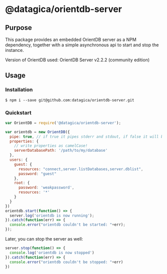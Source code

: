 # @datagica/orientdb-server

## Purpose

This package provides an embedded OrientDB server as a NPM dependency, together
with a simple asynchronous api to start and stop the instance.

Version of OrientDB used: OrientDB Server v2.2.2 (community edition)

## Usage

### Installation

    $ npm i --save git@github.com:datagica/orientdb-server.git

### Quickstart

```javascript
var OrientDB = require('@datagica/orientdb-server');

var orientdb = new OrientDB({
  pipe: true, // if true it pipes stderr and stdout, if false it will be silent
  properties: {
    // write properties as camelCase!
    serverDatabasePath: '/path/to/my/database'
  },
  users: {
    guest: {
      resources: "connect,server.listDatabases,server.dblist",
      password: "guest"
    },
    root: {
      password: 'weakpassword',
      resources: '*'
    }
  }
})
orientdb.start(function() => {
  server.log('orientdb is now running');
}).catch(function(err) => {
  console.error("orientdb couldn't be started: "+err);
});
```

Later, you can stop the server as well:

```javascript
server.stop(function() => {
  console.log('orientdb is now stopped')
}).catch(function(err) => {
  console.error("orientdb couldn't be stopped: "+err)
})
```
